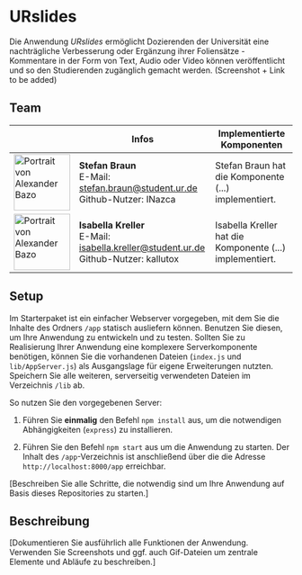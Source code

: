 # URslides

Die Anwendung *URslides* ermöglicht Dozierenden der Universität eine nachträgliche Verbesserung oder Ergänzung ihrer Foliensätze - Kommentare in der Form von Text, Audio oder Video können veröffentlicht und so den Studierenden zugänglich gemacht werden. 
(Screenshot + Link to be added)

## Team

| | Infos | Implementierte Komponenten
|-|-|-|
<img alt="Portrait von Alexander Bazo" src="Desktop/stefan_mme_bild.jpg" width="100" /> | **Stefan Braun**<br />E-Mail: stefan.braun@student.ur.de<br />Github-Nutzer: INazca | Stefan Braun hat die Komponente (...) implementiert. |
<img alt="Portrait von Alexander Bazo" src="Desktop/isy_mme_bild.jpg" width="100" /> | **Isabella Kreller**<br />E-Mail: isabella.kreller@student.ur.de<br />Github-Nutzer: kallutox | Isabella Kreller hat die Komponente (...) implementiert. |


## Setup

Im Starterpaket ist ein einfacher Webserver vorgegeben, mit dem Sie die Inhalte des Ordners `/app` statisch ausliefern können. Benutzen Sie diesen, um Ihre Anwendung zu entwickeln und zu testen. Sollten Sie zu Realisierung Ihrer Anwendung eine komplexere Serverkomponente benötigen, können Sie die vorhandenen Dateien (`index.js` und `lib/AppServer.js`) als Ausgangslage für eigene Erweiterungen nutzten. Speichern Sie alle weiteren, serverseitig verwendeten Dateien im Verzeichnis `/lib` ab.

So nutzen Sie den vorgegebenen Server:

1. Führen Sie **einmalig** den Befehl `npm install` aus, um die notwendigen Abhängigkeiten (`express`) zu installieren.

2. Führen Sie den Befehl `npm start` aus um die Anwendung zu starten. Der Inhalt des `/app`-Verzeichnis ist anschließend über die die Adresse `http://localhost:8000/app` erreichbar.

[Beschreiben Sie alle Schritte, die notwendig sind um Ihre Anwendung auf Basis dieses Repositories zu starten.]

## Beschreibung

[Dokumentieren Sie ausführlich alle Funktionen der Anwendung. Verwenden Sie Screenshots und ggf. auch Gif-Dateien um zentrale Elemente und Abläufe zu beschreiben.]
